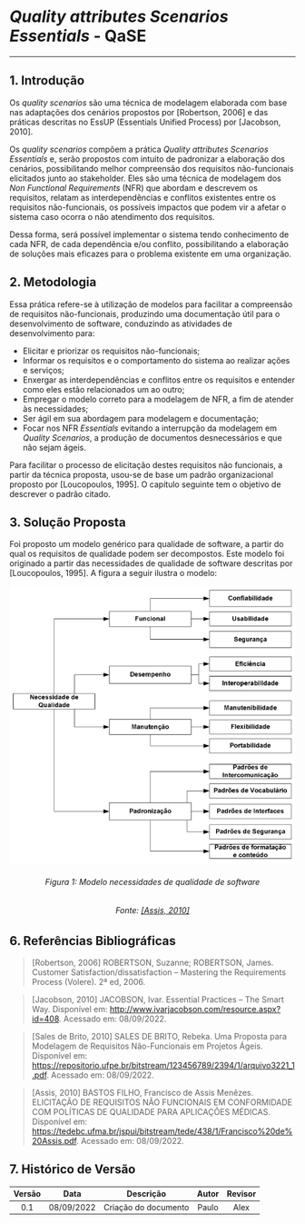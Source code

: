 # *Quality attributes Scenarios Essentials* - QaSE
***

## 1. Introdução
Os *quality scenarios* são uma técnica de modelagem elaborada com base nas adaptações
dos cenários propostos por [Robertson, 2006] e das práticas descritas no EssUP (Essentials
Unified Process) por [Jacobson, 2010].

Os *quality scenarios* compõem a prática *Quality attributes Scenarios Essentials* e, serão
propostos com intuito de padronizar a elaboração dos cenários, possibilitando melhor compreensão
dos requisitos não-funcionais elicitados junto ao stakeholder. Eles são uma técnica de
modelagem dos *Non Functional Requirements* (NFR) que abordam e descrevem os requisitos, relatam as interdependências e conflitos
existentes entre os requisitos não-funcionais, os possíveis impactos que podem vir a afetar o
sistema caso ocorra o não atendimento dos requisitos.

Dessa forma, será possível implementar o sistema tendo conhecimento de cada NFR, de
cada dependência e/ou conflito, possibilitando a elaboração de soluções mais eficazes para o
problema existente em uma organização.

## 2. Metodologia
Essa prática refere-se à utilização de modelos para facilitar a compreensão de requisitos
não-funcionais, produzindo uma documentação útil para o desenvolvimento de software,
conduzindo as atividades de desenvolvimento para:

* Elicitar e priorizar os requisitos não-funcionais; 
* Informar os requisitos e o comportamento do sistema ao realizar ações e serviços; 
* Enxergar as interdependências e conflitos entre os requisitos e entender como eles
estão relacionados um ao outro; 
* Empregar o modelo correto para a modelagem de NFR, a fim de atender às
necessidades; 
* Ser ágil em sua abordagem para modelagem e documentação; 
* Focar nos NFR *Essentials* evitando a interrupção da modelagem em *Quality
Scenarios*, a produção de documentos desnecessários e que não sejam ágeis.

Para facilitar o processo de elicitação destes requisitos não funcionais, a partir da técnica proposta, usou-se  de base
um padrão organizacional proposto por [Loucopoulos, 1995]. O capítulo seguinte tem o objetivo de descrever o padrão citado. 

## 3. Solução Proposta
Foi proposto um modelo genérico para qualidade de software, a partir do qual os requisitos de qualidade podem ser
decompostos. Este modelo foi originado a partir das necessidades de qualidade de software descritas por [Loucopoulos, 1995].
A figura a seguir ilustra o modelo:

<center>

![img.png](../images/modelo-loucopoulos.png)

</center>

<h6 align="center"> Figura 1: Modelo necessidades de qualidade de software </h6>
<h6 align="center"> Fonte: <a href="https://tedebc.ufma.br/jspui/bitstream/tede/438/1/Francisco%20de%20Assis.pdf">[Assis, 2010]</a> </h6>

## 6. Referências Bibliográficas

> [Robertson, 2006] ROBERTSON, Suzanne; ROBERTSON, James. Customer
> Satisfaction/dissatisfaction – Mastering the Requirements Process (Volere). 2ª ed, 2006.

> [Jacobson, 2010] JACOBSON, Ivar. Essential Practices – The Smart Way. Disponível em:
> http://www.ivarjacobson.com/resource.aspx?id=408. 
> Acessado em: 08/09/2022.

> [Sales de Brito, 2010] SALES DE BRITO, Rebeka. Uma Proposta para Modelagem de Requisitos Não-Funcionais em Projetos Ágeis. 
> Disponível em: https://repositorio.ufpe.br/bitstream/123456789/2394/1/arquivo3221_1.pdf.
> Acessado em: 08/09/2022.

> [Assis, 2010] BASTOS FILHO, Francisco de Assis Menêzes. ELICITAÇÃO DE REQUISITOS NÃO FUNCIONAIS EM CONFORMIDADE COM
> POLÍTICAS DE QUALIDADE PARA APLICAÇÕES MÉDICAS. 
> Disponível em: https://tedebc.ufma.br/jspui/bitstream/tede/438/1/Francisco%20de%20Assis.pdf.
> Acessado em: 08/09/2022.
## 7. Histórico de Versão

| Versão |    Data    |      Descrição       | Autor | Revisor |
|:------:|:----------:|:--------------------:|:-----:|:-------:|
|  0.1   | 08/09/2022 | Criação do documento | Paulo |  Alex   |